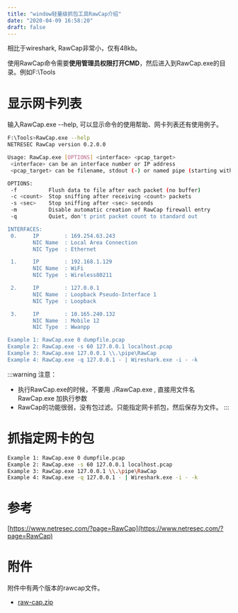 ```yaml
---
title: "window轻量级抓包工具RawCap介绍"
date: "2020-04-09 16:58:20"
draft: false
---
```

相比于wireshark, RawCap非常小，仅有48kb。


使用RawCap命令需要**使用管理员权限打开CMD**，然后进入到RawCap.exe的目录。例如F:\Tools


# 显示网卡列表
输入RawCap.exe --help, 可以显示命令的使用帮助、网卡列表还有使用例子。

```bash
F:\Tools>RawCap.exe --help
NETRESEC RawCap version 0.2.0.0

Usage: RawCap.exe [OPTIONS] <interface> <pcap_target>
 <interface> can be an interface number or IP address
 <pcap_target> can be filename, stdout (-) or named pipe (starting with \\.\pipe\)

OPTIONS:
 -f          Flush data to file after each packet (no buffer)
 -c <count>  Stop sniffing after receiving <count> packets
 -s <sec>    Stop sniffing after <sec> seconds
 -m          Disable automatic creation of RawCap firewall entry
 -q          Quiet, don't print packet count to standard out

INTERFACES:
 0.     IP        : 169.254.63.243
        NIC Name  : Local Area Connection
        NIC Type  : Ethernet

 1.     IP        : 192.168.1.129
        NIC Name  : WiFi
        NIC Type  : Wireless80211

 2.     IP        : 127.0.0.1
        NIC Name  : Loopback Pseudo-Interface 1
        NIC Type  : Loopback

 3.     IP        : 10.165.240.132
        NIC Name  : Mobile 12
        NIC Type  : Wwanpp

Example 1: RawCap.exe 0 dumpfile.pcap
Example 2: RawCap.exe -s 60 127.0.0.1 localhost.pcap
Example 3: RawCap.exe 127.0.0.1 \\.\pipe\RawCap
Example 4: RawCap.exe -q 127.0.0.1 - | Wireshark.exe -i - -k
```


:::warning
注意：

- 执行RawCap.exe的时候，不要用 ./RawCap.exe , 直接用文件名 RawCap.exe 加执行参数
- RawCap的功能很弱，没有包过滤。只能指定网卡抓包，然后保存为文件。
:::

# 抓指定网卡的包

```bash
Example 1: RawCap.exe 0 dumpfile.pcap
Example 2: RawCap.exe -s 60 127.0.0.1 localhost.pcap
Example 3: RawCap.exe 127.0.0.1 \\.\pipe\RawCap
Example 4: RawCap.exe -q 127.0.0.1 - | Wireshark.exe -i - -k
```



# 参考
[https://www.netresec.com/?page=RawCap](https://www.netresec.com/?page=RawCap)


# 附件
附件中有两个版本的rawcap文件。


- [raw-cap.zip](https://www.yuque.com/attachments/yuque/0/2020/zip/280451/1586423016907-8d5d20f4-7638-4ad1-91c8-3334f48e971b.zip?_lake_card=%7B%22src%22%3A%22https%3A%2F%2Fwww.yuque.com%2Fattachments%2Fyuque%2F0%2F2020%2Fzip%2F280451%2F1586423016907-8d5d20f4-7638-4ad1-91c8-3334f48e971b.zip%22%2C%22name%22%3A%22raw-cap.zip%22%2C%22size%22%3A38058%2C%22type%22%3A%22application%2Fzip%22%2C%22ext%22%3A%22zip%22%2C%22status%22%3A%22done%22%2C%22uid%22%3A%221586423016629-0%22%2C%22progress%22%3A%7B%22percent%22%3A99%7D%2C%22percent%22%3A0%2C%22id%22%3A%22Ot6Vk%22%2C%22card%22%3A%22file%22%7D)

